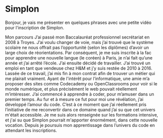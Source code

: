 # Simplon

Bonjour, je vais me présenter en quelques phrases avec une petite vidéo pour l'inscription de Simplon.

Mon parcours
J’ai passé mon Baccalauréat professionnel secrétariat en 2008 à Troyes. J’ai voulu changer de voie, mais j’ai trouvé que le système scolaire ne nous offrait pas l’opportunité (selon les diplômes) d’avoir un large choix de réorientations. Par conséquent, je me suis inscrite à la fac pour apprendre une nouvelle langue (le coréen) à Paris, je n’ai fait qu’une année et j’ai arrêté l’école. J’ai ensuite décidé de travailler. J’ai trouvé un emploi en tant que vendeuse chez H&M et j’y suis restée de 2010 à 2016. Lassée de ce travail, j’ai mis fin à mon contrat afin de trouver un métier qui me plairait vraiment. Ayant de l'intérêt pour l’informatique, une amie m’a proposer des sites comme Codecademy ou OpenClassrooms pour voir si le monde numérique, et plus précisément le web pouvait réellement m’intéresser. J’ai commencé à apprendre à coder, pour m’amuser dans un premier temps. Au fur et à mesure ce fut pour moi une révélation, j’ai développé l’amour du code. C’est à ce moment que j’ai réellement pris l’initiative de me reconvertir dans ce domaine quand j’ai su que cet univers m'était accessible. Je me suis alors renseignée sur les formations intensive, et j'ai su que Simplon pourrait m'apporter énormément, dans cette nouvelle vocation. Depuis je poursuis mon apprentissage dans l’univers du code en attendant les inscriptions.